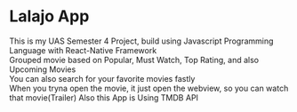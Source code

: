 # Lalajo App  
This is my UAS Semester 4 Project, build using Javascript Programming Language with React-Native Framework  
Grouped movie based on Popular, Must Watch, Top Rating, and also Upcoming Movies  
You can also search for your favorite movies fastly  
When you tryna open the movie, it just open the webview, so you can watch that movie(Trailer)
Also this App is Using TMDB API  
